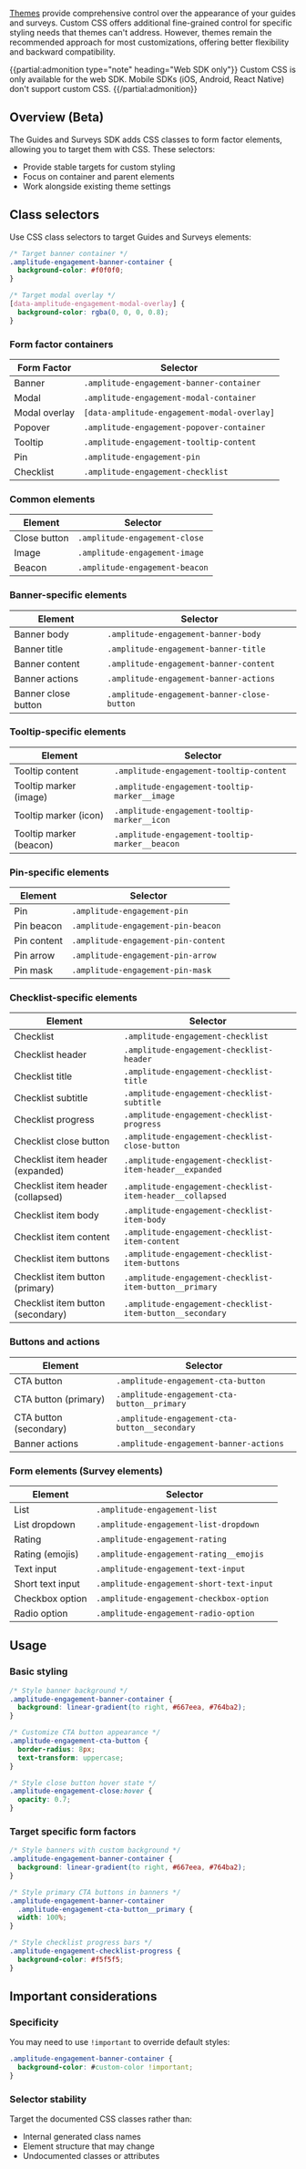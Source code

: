 [Themes](/docs/guides-and-surveys/themes) provide comprehensive control over the appearance of your guides and surveys. Custom CSS offers additional fine-grained control for specific styling needs that themes can't address. However, themes remain the recommended approach for most customizations, offering better flexibility and backward compatibility.

{{partial:admonition type="note" heading="Web SDK only"}}
Custom CSS is only available for the web SDK. Mobile SDKs (iOS, Android, React Native) don't support custom CSS.
{{/partial:admonition}}

## Overview (Beta)

The Guides and Surveys SDK adds CSS classes to form factor elements, allowing you to target them with CSS. These selectors:

- Provide stable targets for custom styling
- Focus on container and parent elements
- Work alongside existing theme settings

## Class selectors

Use CSS class selectors to target Guides and Surveys elements:

```css
/* Target banner container */
.amplitude-engagement-banner-container {
  background-color: #f0f0f0;
}

/* Target modal overlay */
[data-amplitude-engagement-modal-overlay] {
  background-color: rgba(0, 0, 0, 0.8);
}
```

### Form factor containers

| Form Factor   | Selector                                    |
| ------------- | ------------------------------------------- |
| Banner        | `.amplitude-engagement-banner-container`    |
| Modal         | `.amplitude-engagement-modal-container`     |
| Modal overlay | `[data-amplitude-engagement-modal-overlay]` |
| Popover       | `.amplitude-engagement-popover-container`   |
| Tooltip       | `.amplitude-engagement-tooltip-content`     |
| Pin           | `.amplitude-engagement-pin`                 |
| Checklist     | `.amplitude-engagement-checklist`           |

### Common elements

| Element      | Selector                       |
| ------------ | ------------------------------ |
| Close button | `.amplitude-engagement-close`  |
| Image        | `.amplitude-engagement-image`  |
| Beacon       | `.amplitude-engagement-beacon` |

### Banner-specific elements

| Element             | Selector                                    |
| ------------------- | ------------------------------------------- |
| Banner body         | `.amplitude-engagement-banner-body`         |
| Banner title        | `.amplitude-engagement-banner-title`        |
| Banner content      | `.amplitude-engagement-banner-content`      |
| Banner actions      | `.amplitude-engagement-banner-actions`      |
| Banner close button | `.amplitude-engagement-banner-close-button` |

### Tooltip-specific elements

| Element                 | Selector                                       |
| ----------------------- | ---------------------------------------------- |
| Tooltip content         | `.amplitude-engagement-tooltip-content`        |
| Tooltip marker (image)  | `.amplitude-engagement-tooltip-marker__image`  |
| Tooltip marker (icon)   | `.amplitude-engagement-tooltip-marker__icon`   |
| Tooltip marker (beacon) | `.amplitude-engagement-tooltip-marker__beacon` |

### Pin-specific elements

| Element     | Selector                            |
| ----------- | ----------------------------------- |
| Pin         | `.amplitude-engagement-pin`         |
| Pin beacon  | `.amplitude-engagement-pin-beacon`  |
| Pin content | `.amplitude-engagement-pin-content` |
| Pin arrow   | `.amplitude-engagement-pin-arrow`   |
| Pin mask    | `.amplitude-engagement-pin-mask`    |

### Checklist-specific elements

| Element                           | Selector                                                 |
| --------------------------------- | -------------------------------------------------------- |
| Checklist                         | `.amplitude-engagement-checklist`                        |
| Checklist header                  | `.amplitude-engagement-checklist-header`                 |
| Checklist title                   | `.amplitude-engagement-checklist-title`                  |
| Checklist subtitle                | `.amplitude-engagement-checklist-subtitle`               |
| Checklist progress                | `.amplitude-engagement-checklist-progress`               |
| Checklist close button            | `.amplitude-engagement-checklist-close-button`           |
| Checklist item header (expanded)  | `.amplitude-engagement-checklist-item-header__expanded`  |
| Checklist item header (collapsed) | `.amplitude-engagement-checklist-item-header__collapsed` |
| Checklist item body               | `.amplitude-engagement-checklist-item-body`              |
| Checklist item content            | `.amplitude-engagement-checklist-item-content`           |
| Checklist item buttons            | `.amplitude-engagement-checklist-item-buttons`           |
| Checklist item button (primary)   | `.amplitude-engagement-checklist-item-button__primary`   |
| Checklist item button (secondary) | `.amplitude-engagement-checklist-item-button__secondary` |

### Buttons and actions

| Element                | Selector                                      |
| ---------------------- | --------------------------------------------- |
| CTA button             | `.amplitude-engagement-cta-button`            |
| CTA button (primary)   | `.amplitude-engagement-cta-button__primary`   |
| CTA button (secondary) | `.amplitude-engagement-cta-button__secondary` |
| Banner actions         | `.amplitude-engagement-banner-actions`        |

### Form elements (Survey elements)

| Element          | Selector                                 |
| ---------------- | ---------------------------------------- |
| List             | `.amplitude-engagement-list`             |
| List dropdown    | `.amplitude-engagement-list-dropdown`    |
| Rating           | `.amplitude-engagement-rating`           |
| Rating (emojis)  | `.amplitude-engagement-rating__emojis`   |
| Text input       | `.amplitude-engagement-text-input`       |
| Short text input | `.amplitude-engagement-short-text-input` |
| Checkbox option  | `.amplitude-engagement-checkbox-option`  |
| Radio option     | `.amplitude-engagement-radio-option`     |

## Usage

### Basic styling

```css
/* Style banner background */
.amplitude-engagement-banner-container {
  background: linear-gradient(to right, #667eea, #764ba2);
}

/* Customize CTA button appearance */
.amplitude-engagement-cta-button {
  border-radius: 8px;
  text-transform: uppercase;
}

/* Style close button hover state */
.amplitude-engagement-close:hover {
  opacity: 0.7;
}
```

### Target specific form factors

```css
/* Style banners with custom background */
.amplitude-engagement-banner-container {
  background: linear-gradient(to right, #667eea, #764ba2);
}

/* Style primary CTA buttons in banners */
.amplitude-engagement-banner-container
  .amplitude-engagement-cta-button__primary {
  width: 100%;
}

/* Style checklist progress bars */
.amplitude-engagement-checklist-progress {
  background-color: #f5f5f5;
}
```

## Important considerations

### Specificity

You may need to use `!important` to override default styles:

```css
.amplitude-engagement-banner-container {
  background-color: #custom-color !important;
}
```

### Selector stability

Target the documented CSS classes rather than:

- Internal generated class names
- Element structure that may change
- Undocumented classes or attributes
